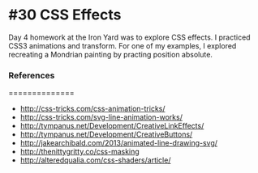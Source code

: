 #30 CSS Effects
==============
Day 4 homework at the Iron Yard was to explore CSS effects. I practiced CSS3 animations and transform. For one of my examples, I explored recreating a Mondrian painting by practing position absolute.

### References
==============
* http://css-tricks.com/css-animation-tricks/
* http://css-tricks.com/svg-line-animation-works/
* http://tympanus.net/Development/CreativeLinkEffects/
* http://tympanus.net/Development/CreativeButtons/
* http://jakearchibald.com/2013/animated-line-drawing-svg/
* http://thenittygritty.co/css-masking
* http://alteredqualia.com/css-shaders/article/

